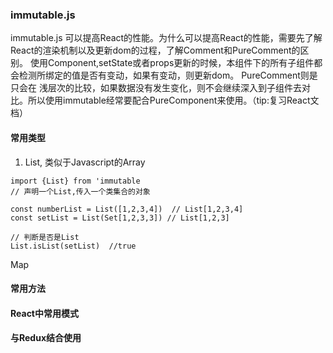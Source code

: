 ### immutable.js
immutable.js 可以提高React的性能。为什么可以提高React的性能，需要先了解React的渲染机制以及更新dom的过程，了解Comment和PureComment的区别。
使用Component,setState或者props更新的时候，本组件下的所有子组件都会检测所绑定的值是否有变动，如果有变动，则更新dom。 PureComment则是只会在
浅层次的比较，如果数据没有发生变化，则不会继续深入到子组件去对比。所以使用immutable经常要配合PureComponent来使用。（tip:复习React文档）

#### 常用类型

1. List, 类似于Javascript的Array
```
import {List} from 'immutable
// 声明一个List,传入一个类集合的对象

const numberList = List([1,2,3,4])  // List[1,2,3,4]
const setList = List(Set[1,2,3,3]) // List[1,2,3]

// 判断是否是List
List.isList(setList)  //true

```
Map

#### 常用方法

#### React中常用模式

#### 与Redux结合使用


